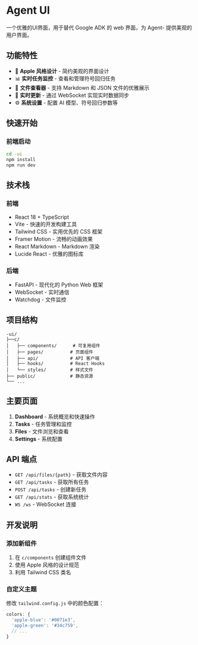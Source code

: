 # Agent UI

一个优雅的UI界面，用于替代 Google ADK 的 web 界面，为 Agent- 提供美观的用户界面。

## 功能特性

- 🎨 **Apple 风格设计** - 简约美观的界面设计
- 📊 **实时任务监控** - 查看和管理符号回归任务
- 📄 **文件查看器** - 支持 Markdown 和 JSON 文件的优雅展示
- 🔄 **实时更新** - 通过 WebSocket 实现实时数据同步
- ⚙️ **系统设置** - 配置 AI 模型、符号回归参数等

## 快速开始

### 前端启动

```bash
cd -ui
npm install
npm run dev
```


## 技术栈

### 前端
- React 18 + TypeScript
- Vite - 快速的开发构建工具
- Tailwind CSS - 实用优先的 CSS 框架
- Framer Motion - 流畅的动画效果
- React Markdown - Markdown 渲染
- Lucide React - 优雅的图标库

### 后端
- FastAPI - 现代化的 Python Web 框架
- WebSocket - 实时通信
- Watchdog - 文件监控

## 项目结构

```
-ui/
├──c/
│   ├── components/      # 可复用组件
│   ├── pages/          # 页面组件
│   ├── api/            # API 客户端
│   ├── hooks/          # React Hooks
│   └── styles/         # 样式文件
├── public/             # 静态资源
└── ...

```

## 主要页面

1. **Dashboard** - 系统概览和快速操作
2. **Tasks** - 任务管理和监控
3. **Files** - 文件浏览和查看
4. **Settings** - 系统配置

## API 端点

- `GET /api/files/{path}` - 获取文件内容
- `GET /api/tasks` - 获取所有任务
- `POST /api/tasks` - 创建新任务
- `GET /api/stats` - 获取系统统计
- `WS /ws` - WebSocket 连接

## 开发说明

### 添加新组件

1. 在 `c/components` 创建组件文件
2. 使用 Apple 风格的设计规范
3. 利用 Tailwind CSS 类名

### 自定义主题

修改 `tailwind.config.js` 中的颜色配置：

```javascript
colors: {
  'apple-blue': '#0071e3',
  'apple-green': '#34c759',
  // ...
}
```